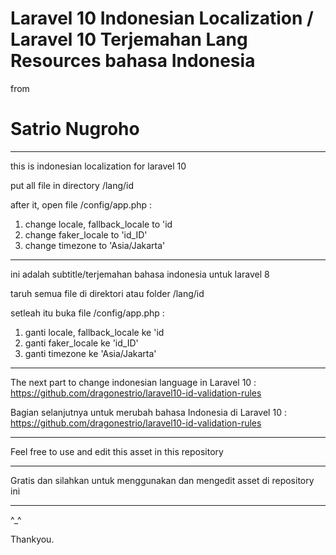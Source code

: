 # Laravel 10 Indonesian Localization / Laravel 10 Terjemahan Lang Resources bahasa Indonesia
from
# Satrio Nugroho
--------

this is indonesian localization for laravel 10

put all file in directory /lang/id

after it, open file /config/app.php : 
1. change locale, fallback_locale to 'id
2. change faker_locale to 'id_ID'
3. change timezone to 'Asia/Jakarta'

--------

ini adalah subtitle/terjemahan bahasa indonesia untuk laravel 8

taruh semua file di direktori atau folder /lang/id

setleah itu buka file /config/app.php : 
1. ganti locale, fallback_locale ke 'id
2. ganti faker_locale ke 'id_ID'
3. ganti timezone ke 'Asia/Jakarta'

--------

The next part to change indonesian language in Laravel 10 :
https://github.com/dragonestrio/laravel10-id-validation-rules

Bagian selanjutnya untuk merubah bahasa Indonesia di Laravel 10 :
https://github.com/dragonestrio/laravel10-id-validation-rules

--------

Feel free to use and edit this asset in this repository

--------

Gratis dan silahkan untuk menggunakan dan mengedit asset di repository ini

--------

^_^

Thankyou.

